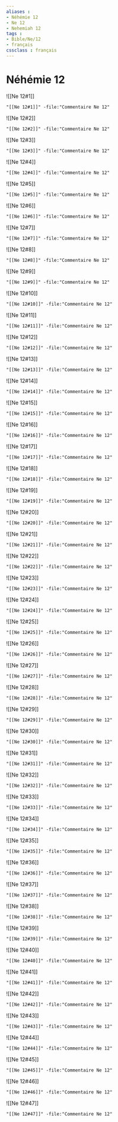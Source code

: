 ```yaml
---
aliases : 
- Néhémie 12
- Ne 12
- Nehemiah 12
tags : 
- Bible/Ne/12
- français
cssclass : français
---
```


# Néhémie 12

![[Ne 12#1]]

```query
"[[Ne 12#1]]" -file:"Commentaire Ne 12"
```

![[Ne 12#2]]

```query
"[[Ne 12#2]]" -file:"Commentaire Ne 12"
```

![[Ne 12#3]]

```query
"[[Ne 12#3]]" -file:"Commentaire Ne 12"
```

![[Ne 12#4]]

```query
"[[Ne 12#4]]" -file:"Commentaire Ne 12"
```

![[Ne 12#5]]

```query
"[[Ne 12#5]]" -file:"Commentaire Ne 12"
```

![[Ne 12#6]]

```query
"[[Ne 12#6]]" -file:"Commentaire Ne 12"
```

![[Ne 12#7]]

```query
"[[Ne 12#7]]" -file:"Commentaire Ne 12"
```

![[Ne 12#8]]

```query
"[[Ne 12#8]]" -file:"Commentaire Ne 12"
```

![[Ne 12#9]]

```query
"[[Ne 12#9]]" -file:"Commentaire Ne 12"
```

![[Ne 12#10]]

```query
"[[Ne 12#10]]" -file:"Commentaire Ne 12"
```

![[Ne 12#11]]

```query
"[[Ne 12#11]]" -file:"Commentaire Ne 12"
```

![[Ne 12#12]]

```query
"[[Ne 12#12]]" -file:"Commentaire Ne 12"
```

![[Ne 12#13]]

```query
"[[Ne 12#13]]" -file:"Commentaire Ne 12"
```

![[Ne 12#14]]

```query
"[[Ne 12#14]]" -file:"Commentaire Ne 12"
```

![[Ne 12#15]]

```query
"[[Ne 12#15]]" -file:"Commentaire Ne 12"
```

![[Ne 12#16]]

```query
"[[Ne 12#16]]" -file:"Commentaire Ne 12"
```

![[Ne 12#17]]

```query
"[[Ne 12#17]]" -file:"Commentaire Ne 12"
```

![[Ne 12#18]]

```query
"[[Ne 12#18]]" -file:"Commentaire Ne 12"
```

![[Ne 12#19]]

```query
"[[Ne 12#19]]" -file:"Commentaire Ne 12"
```

![[Ne 12#20]]

```query
"[[Ne 12#20]]" -file:"Commentaire Ne 12"
```

![[Ne 12#21]]

```query
"[[Ne 12#21]]" -file:"Commentaire Ne 12"
```

![[Ne 12#22]]

```query
"[[Ne 12#22]]" -file:"Commentaire Ne 12"
```

![[Ne 12#23]]

```query
"[[Ne 12#23]]" -file:"Commentaire Ne 12"
```

![[Ne 12#24]]

```query
"[[Ne 12#24]]" -file:"Commentaire Ne 12"
```

![[Ne 12#25]]

```query
"[[Ne 12#25]]" -file:"Commentaire Ne 12"
```

![[Ne 12#26]]

```query
"[[Ne 12#26]]" -file:"Commentaire Ne 12"
```

![[Ne 12#27]]

```query
"[[Ne 12#27]]" -file:"Commentaire Ne 12"
```

![[Ne 12#28]]

```query
"[[Ne 12#28]]" -file:"Commentaire Ne 12"
```

![[Ne 12#29]]

```query
"[[Ne 12#29]]" -file:"Commentaire Ne 12"
```

![[Ne 12#30]]

```query
"[[Ne 12#30]]" -file:"Commentaire Ne 12"
```

![[Ne 12#31]]

```query
"[[Ne 12#31]]" -file:"Commentaire Ne 12"
```

![[Ne 12#32]]

```query
"[[Ne 12#32]]" -file:"Commentaire Ne 12"
```

![[Ne 12#33]]

```query
"[[Ne 12#33]]" -file:"Commentaire Ne 12"
```

![[Ne 12#34]]

```query
"[[Ne 12#34]]" -file:"Commentaire Ne 12"
```

![[Ne 12#35]]

```query
"[[Ne 12#35]]" -file:"Commentaire Ne 12"
```

![[Ne 12#36]]

```query
"[[Ne 12#36]]" -file:"Commentaire Ne 12"
```

![[Ne 12#37]]

```query
"[[Ne 12#37]]" -file:"Commentaire Ne 12"
```

![[Ne 12#38]]

```query
"[[Ne 12#38]]" -file:"Commentaire Ne 12"
```

![[Ne 12#39]]

```query
"[[Ne 12#39]]" -file:"Commentaire Ne 12"
```

![[Ne 12#40]]

```query
"[[Ne 12#40]]" -file:"Commentaire Ne 12"
```

![[Ne 12#41]]

```query
"[[Ne 12#41]]" -file:"Commentaire Ne 12"
```

![[Ne 12#42]]

```query
"[[Ne 12#42]]" -file:"Commentaire Ne 12"
```

![[Ne 12#43]]

```query
"[[Ne 12#43]]" -file:"Commentaire Ne 12"
```

![[Ne 12#44]]

```query
"[[Ne 12#44]]" -file:"Commentaire Ne 12"
```

![[Ne 12#45]]

```query
"[[Ne 12#45]]" -file:"Commentaire Ne 12"
```

![[Ne 12#46]]

```query
"[[Ne 12#46]]" -file:"Commentaire Ne 12"
```

![[Ne 12#47]]

```query
"[[Ne 12#47]]" -file:"Commentaire Ne 12"
```

